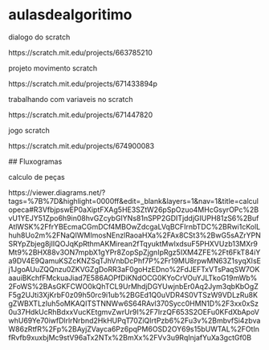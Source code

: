 # aulasdealgoritimo 
 <p>dialogo do scratch<p> 
https://scratch.mit.edu/projects/663785210
 <p>projeto movimento scratch<p>
https://scratch.mit.edu/projects/671433894p
<p> trabalhando com variaveis no scratch<p>
 https://scratch.mit.edu/projects/671447820
<p> jogo scratch <p>
 <p> https://scratch.mit.edu/projects/674900083 <p>
 <p> ## Fluxogramas <p>
 <p> calculo de peças <p>
  <p> https://viewer.diagrams.net/?tags=%7B%7D&highlight=0000ff&edit=_blank&layers=1&nav=1&title=calculopeca#R3VfbjpswEP0aXiptFXAg5HE3SZtW26pSpOzuo4MHcGsyrOPc%2BvU1YEJY51Zpo6h9in08hvGZcybGIYNs81nSPP2GDITjddjGIUPH81zS6%2BufAtlWSK%2FfrYBEcmaCGmDCf4MBOwZdcgaLVqBCFIrnbTDC%2BRwi1cKolLhuh8Uo2m%2FNaQIWMImosNEnzlRaoaHXa%2FAx8CSt3%2BwG5sAZrYPNSRYpZbjeg8jIIQOJqKpRthmAKMirean2fTqyuktMwlxdsuF5PHXVUzb13MXr9Mt9%2BHX88v3ON7mpbX1gYPr8ZopSpZjgnIpRgz5IXM4ZFE%2Ft6FkT84iYa9DV4E9QamuKSZcKNZSqTJhVnbDcPhf7P%2Fr19MU8rpwMN63Z1syqXIsEj1JgoAUuZQQnzu0ZKVGZgDoRR3aF0goHzEDno%2FdJEFTxVTsPaqSW7OKaauiBKchfFMckuaJiad7E586AOPfDiKNdOCG0KYoCrVOuYJLTkoG19mWb%2FoWS%2BAsGKFCWO0kQhTCL9UrMhdjDGYUwjnbEr0Aq2Jym3qbKbOgZF5g2UJti3XjKrbF0z09h50rc9i1ub%2BGEd1Q0uVDR4S0VTSzW9VDLzRu8KgZWBXTLzIuh5oMKAQITSTNNWw6S64RAvl370Sycc0HMN1D%2F3xx0xSz0u37HdkUcRhBdxxVucKEtgmvZwrUr9I%2F7IrzQF653S2OEFu0KFdXbApoVwhU69Ye70iwfDlrlrNrbnd2HkHUPqT70ZiQIrtPzb6%2Fu3v%2BmbvfSi4zbvaW86zRtfR%2Fp%2BAyjZVayca6Pz6pqPM6OSD2OY69s15bUWTAL%2FOtInfRvfb9xuxbjMc9stV96aTx2NTx%2BmXx%2FVv3u9RqInjafYuXa3gctGf0B <p>
     
